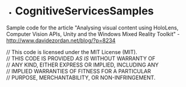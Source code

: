 - # CognitiveServicesSamples

Sample code for the article "Analysing visual content using HoloLens, Computer Vision APIs, Unity and the Windows Mixed Reality Toolkit" - http://www.davidezordan.net/blog/?p=8234

// This code is licensed under the MIT License (MIT). <br />
// THIS CODE IS PROVIDED *AS IS* WITHOUT WARRANTY OF <br />
// ANY KIND, EITHER EXPRESS OR IMPLIED, INCLUDING ANY <br />
// IMPLIED WARRANTIES OF FITNESS FOR A PARTICULAR <br />
// PURPOSE, MERCHANTABILITY, OR NON-INFRINGEMENT. <br />
